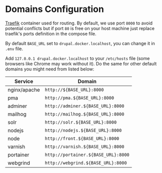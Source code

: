 # Domains Configuration

[Traefik](https://hub.docker.com/_/traefik) container used for routing. By default, we use port `8000` to avoid potential conflicts but if port `80` is free on your host machine just replace traefik's ports definition in the compose file.

By default `BASE_URL` set to `drupal.docker.localhost`, you can change it in `.env` file.

Add `127.0.0.1 drupal.docker.localhost` to your `/etc/hosts` file (some browsers like Chrome may work without it). Do the same for other default domains you might need from listed below:

| Service      | Domain                              |
| ------------ | ----------------------------------- |
| nginx/apache | `http://${BASE_URL}:8000`           |
| pma          | `http://pma.${BASE_URL}:8000`       |
| adminer      | `http://adminer.${BASE_URL}:8000`   |
| mailhog      | `http://mailhog.${BASE_URL}:8000`   |
| solr         | `http://solr.${BASE_URL}:8000`      |
| nodejs       | `http://nodejs.${BASE_URL}:8000`    |
| node         | `http://front.${BASE_URL}:8000`     |
| varnish      | `http://varnish.${BASE_URL}:8000`   |
| portainer    | `http://portainer.${BASE_URL}:8000` |
| webgrind     | `http://webgrind.${BASE_URL}:8000`  |
